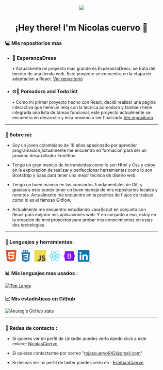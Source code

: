 <div id="Header" align="center">
   <img src="https://media.giphy.com/media/ZVik7pBtu9dNS/giphy.gif" width="200">
   <h1 align="center">¡Hey there! I'm Nicolas cuervo 🐉</h1>
</div>

### 💻 Mis repositorios mas 

- <h3>👗 EsperanzaDress</h3> • Actualmente mi proyecto mas grande es EsperanzaDress, se trata del boceto de una tienda web. Este proyecto se encuentra en la etapa de adaptacion a React. <a href="https://github.com/NicolasEstebanCuervo/EsperanzaDress">Ver repositorio<a/>
- <h3>⏲📝 Pomodoro and Todo list</h3> • Como mi primer proyecto hecho con React, decidi realizar una pagina interactiva que tiene un reloj con la tecnica pomodoro y tambien tiene integrada una lista de tareas funcional, este proyecto actualmente se encuentra en desarrollo y esta proximo a ser finalizado.<a href="https://github.com/NicolasEstebanCuervo/PomodoroTimer">Ver repositorio<a/>
   
---

###  🧑 Sobre mi:
   
- Soy un joven colombiano de 16 años apasionado por aprender programacion,actualmente me encuentro en formacion para ser un proximo desarrollador FrontEnd
   
- Tengo un gran manejo de herramientas como lo son Html y Css y estoy en la exploracion de realizar y perfeccionar herramientas como lo son
  Bootstrap y Sass para tener una mejor tecnica de diseño web.

- Tengo un buen manejo en los comandos fundamentales de Git, y gracias a esto puedo tener un buen manejo de mis repositorios locales y remotos. Actualmente me encuentro en la practica de flujos de trabajo como lo es el famoso Gitflow.
   
- Actualmente me encuentro estudiando JavaScript en conjunto con React para mejorar mis aplicaciones web. Y en conjunto a eso, estoy en la creacion de mini proyectos para probar mis conocimientos en estas dos tecnologias.
   
---

<div align="left">
    <h3>🔨 Lenguajes y herramientas:</h3>
    <div>
        <img src="https://github.com/devicons/devicon/blob/master/icons/html5/html5-original.svg" title="HTML5" alt="HTML" width="40" height="40"/>&nbsp;
        <img src="https://github.com/devicons/devicon/blob/master/icons/css3/css3-plain-wordmark.svg"  title="CSS3" alt="CSS" width="40" height="40"/>&nbsp;
        <img src="https://github.com/devicons/devicon/blob/master/icons/javascript/javascript-original.svg" title="JavaScript" alt="JavaScript" width="40"           height="40"/>&nbsp;
        <img src="https://github.com/devicons/devicon/blob/master/icons/react/react-original.svg" title="JavaScript" alt="JavaScript" width="40"                     height="40"/>&nbsp;
        <img src="https://github.com/devicons/devicon/blob/master/icons/bootstrap/bootstrap-original.svg" title="JavaScript" alt="JavaScript" width="40"             height="40"/>&nbsp;
        <a href="https://www.linkedin.com/in/nicolas-esteban-rojas-cuervo-9b72831ba/"><img                                                                           src="https://github.com/devicons/devicon/blob/master/icons/linkedin/linkedin-original.svg" title="Linkedin" alt="React" width="40"                           height="40"/>&nbsp;</a>
     </div>

</div>

### 📊 Mis lenguajes mas usados :

[![Top Langs](https://github-readme-stats.vercel.app/api/top-langs/?username=NicolasEstebanCuervo&layout=compact&theme=tokyonight)](https://github.com/anuraghazra/github-readme-stats)
   
### 📈 Mis estadisticas en Github
   
   ![Anurag's GitHub stats](https://github-readme-stats.vercel.app/api?username=NicolasEstebanCuervo&show_icons=true&theme=radical)
   
---
  
### 📱 Redes de contacto :
   
- Si quieres ver mi perfil de Linkedin puedes verlo dando click a este enlace: [NicolasCuervo](https://www.linkedin.com/in/nicolas-esteban-rojas-cuervo-9b72831ba/)

- Si quieres contactarme por correo  "rojascuervo942@gmail.com"
   
- Si deseas ver mi perfil de twiter puedes verlo en : [EstebanCuervo](https://twitter.com/EstebanCuervo_)
